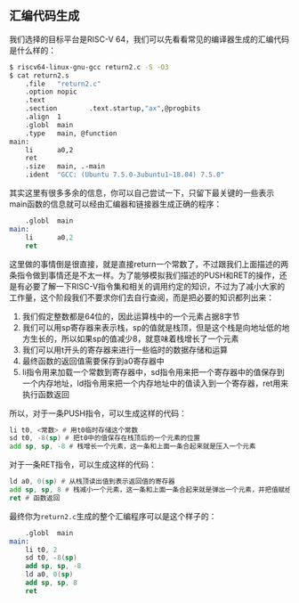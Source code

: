 ## 汇编代码生成

我们选择的目标平台是RISC-V 64，我们可以先看看常见的编译器生成的汇编代码是什么样的：

```bash
$ riscv64-linux-gnu-gcc return2.c -S -O3
$ cat return2.s
    .file   "return2.c"
    .option nopic
    .text
    .section        .text.startup,"ax",@progbits
    .align  1
    .globl  main
    .type   main, @function
main:
    li      a0,2
    ret
    .size   main, .-main
    .ident  "GCC: (Ubuntu 7.5.0-3ubuntu1~18.04) 7.5.0"
```

其实这里有很多多余的信息，你可以自己尝试一下，只留下最关键的一些表示main函数的信息就可以经由汇编器和链接器生成正确的程序：

```nasm
    .globl  main
main:
    li      a0,2
    ret
```

这里做的事情倒是很直接，就是直接return一个常数了，不过跟我们上面描述的两条指令做到事情还是不太一样。为了能够模拟我们描述的PUSH和RET的操作，还是有必要了解一下RISC-V指令集和相关的调用约定的知识，不过为了减小大家的工作量，这个阶段我们不要求你们去自行查阅，而是把必要的知识都列出来：

1. 我们假定整数都是64位的，因此运算栈中的一个元素占据8字节
2. 我们可以用sp寄存器来表示栈，sp的值就是栈顶，但是这个栈是向地址低的地方生长的，所以如果sp的值减少8，就意味着栈增长了一个元素
3. 我们可以用t开头的寄存器来进行一些临时的数据存储和运算
4. 最终函数的返回值需要保存到a0寄存器中
5. li指令用来加载一个常数到寄存器中，sd指令用来把一个寄存器中的值保存到一个内存地址，ld指令用来把一个内存地址中的值读入到一个寄存器，ret用来执行函数返回

所以，对于一条PUSH指令，可以生成这样的代码：

```asm
li t0, <常数> # 用t0临时存储这个常数
sd t0, -8(sp) # 把t0中的值保存在栈顶后的一个元素的位置
add sp, sp, -8 # 栈增长一个元素，这一条和上面一条合起来就是压入一个元素
```

对于一条RET指令，可以生成这样的代码：

```asm
ld a0, 0(sp) # 从栈顶读出值到表示返回值的寄存器
add sp, sp, 8 # 栈减小一个元素，这一条和上面一条合起来就是弹出一个元素，并把值赋给a0
ret # 函数返回
```

最终你为`return2.c`生成的整个汇编程序可以是这个样子的：

```nasm
    .globl  main
main:
    li t0, 2
    sd t0, -8(sp)
    add sp, sp, -8
    ld a0, 0(sp)
    add sp, sp, 8
    ret
```